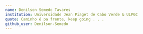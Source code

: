 ```yaml
---
name: Denilson Semedo Tavares
institution: Universidade Jean Piaget de Cabo Verde & ULPGC
quote: Caminho é pa frente, keep going . . .
github_user: Denilson-Semedo
---
```

